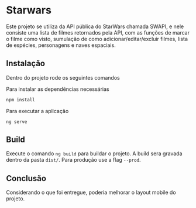 # Starwars

Este projeto se utiliza da API pública do StarWars chamada SWAPI, e nele consiste uma lista de filmes retornados pela API, com as funções de marcar o filme como visto, sumulação de como adicionar/editar/excluir filmes, lista de espécies, personagens e naves espaciais.

## Instalação
Dentro do projeto rode os seguintes comandos

Para instalar as dependências necessárias
```bash
npm install
```

Para executar a aplicação
```
ng serve
```

## Build

Execute o comando `ng build` para buildar o projeto. A build sera gravada dentro da pasta `dist/`. Para produção use a flag `--prod`.

## Conclusão
Considerando o que foi entregue, poderia melhorar o layout mobile do projeto.